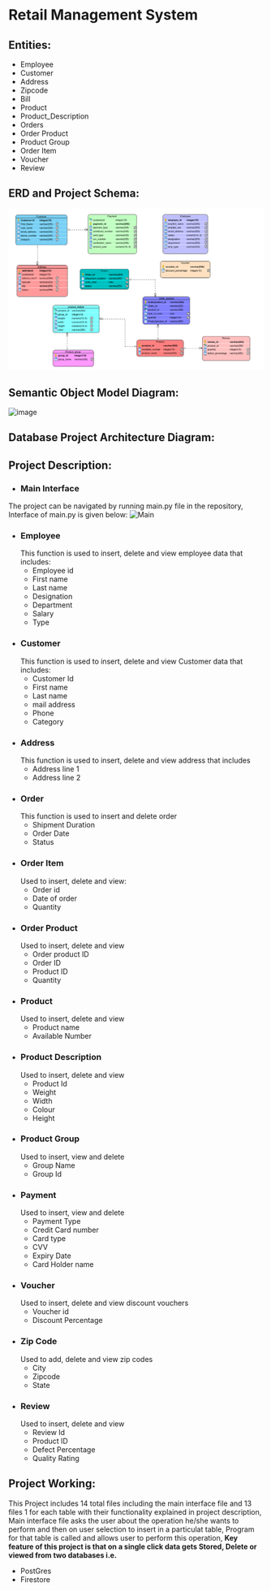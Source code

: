 # Retail Management System

## Entities:
* Employee
* Customer
* Address
* Zipcode
* Bill
* Product
* Product_Description
* Orders
* Order Product
* Product Group
* Order Item
* Voucher 
* Review

## ERD and Project Schema:
![image](https://github.com/MohammedAbdurRehman/Retail-management-system/blob/main/ERD.png)

## Semantic Object Model Diagram:
![image](https://github.com/MohammedAbdurRehman/Retail-management-system/assets/162794845/2283b502-3ec5-4084-9def-6cc5700658e7)

## Database Project Architecture Diagram:

## Project Description:

* ### Main Interface
The project can be navigated by running main.py file in the repository, Interface of main.py is given below:
<img width="794" alt="Main" src="https://github.com/MohammedAbdurRehman/Retail-management-system/assets/162794845/63c739b6-3a6f-46fc-bc52-5c574a6984fd">
* ### Employee
  This function is used to insert, delete and view employee data that includes:
  * Employee id
  * First name
  * Last name
  * Designation
  * Department
  * Salary
  * Type
* ### Customer
  This function is used to insert, delete and view Customer data that includes:
  * Customer Id
  * First name
  * Last name
  * mail address
  * Phone
  * Category
* ### Address
  This function is used to insert, delete and view address that includes
  * Address line 1
  * Address line 2
* ### Order
  This function is used to insert and delete order
  * Shipment Duration
  * Order Date
  * Status
* ### Order Item
  Used to insert, delete and view:
  * Order id
  * Date of order
  * Quantity
* ### Order Product
  Used to insert, delete and view
  * Order product ID
  * Order ID
  * Product ID
  * Quantity
* ### Product
  Used to insert, delete and view
  * Product name
  * Available Number
* ### Product Description
  Used to insert, delete and view
  * Product Id
  * Weight
  * Width
  * Colour
  * Height
* ### Product Group
  Used to insert, view and delete
  * Group Name
  * Group Id
* ### Payment
  Used to insert, view and delete
  * Payment Type
  * Credit Card number
  * Card type
  * CVV
  * Expiry Date
  * Card Holder name
* ### Voucher
  Used to insert, delete and view discount vouchers
  * Voucher id
  * Discount Percentage
* ### Zip Code
  Used to add, delete and view zip codes
  * City
  * Zipcode
  * State
* ### Review
  Used to insert, delete and view
  * Review Id
  * Product ID
  * Defect Percentage
  * Quality Rating

## Project Working:
This Project includes 14 total files including the main interface file and 13 files 1 for each table with their functionality explained in project description, Main interface file asks the user about the operation he/she wants to perform and then on user selection to insert in a particulat table, Program for that table is called and allows user to perform this operation, **Key feature of this project is that on a single click data gets Stored, Delete or viewed from two databases i.e.**
* PostGres
* Firestore

 

  


